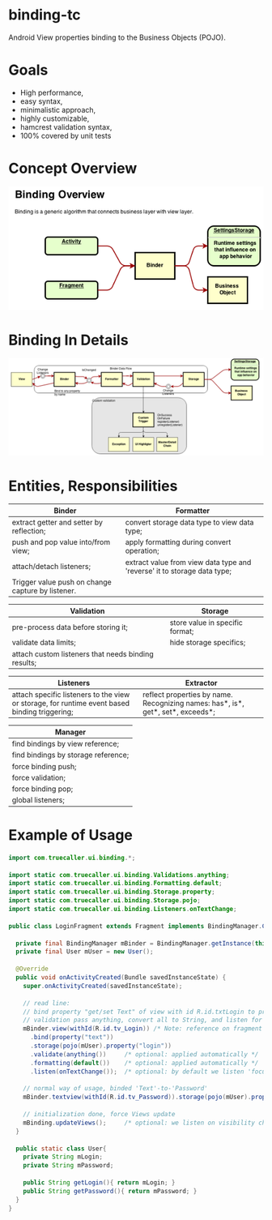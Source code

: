 binding-tc
==========

Android View properties binding to the Business Objects (POJO). 

Goals
======
* High performance, 
* easy syntax, 
* minimalistic approach, 
* highly customizable,
* hamcrest validation syntax,
* 100% covered by unit tests
 
Concept Overview
================

![High Level Data Flow](_documentation/images/binding-overview-data-flow.png)

Binding In Details
==================

![Data Flow inside the Binding Library](_documentation/images/binding-detailed-data-flow.png)

# Entities, Responsibilities
| Binder | Formatter |
|--------|-----------|
| extract getter and setter by reflection; | convert storage data type to view data type; |
| push and pop value into/from view; | apply formatting during convert operation; |
| attach/detach listeners; | extract value from view data type and \'reverse\' it to storage data type; |
| Trigger value push on change capture by listener. | |

| Validation | Storage |
|------------|---------|
| pre-process data before storing it; | store value in specific format; |
| validate data limits; | hide storage specifics; |
| attach custom listeners that needs binding results; |

| Listeners | Extractor |
|-----------|-----------|
| attach specific listeners to the view or storage, for runtime event based binding triggering; | reflect properties by name. Recognizing names: has\*, is\*, get\*, set\*, exceeds\*; |

| Manager |
|---------|
| find bindings by view reference; |
| find bindings by storage reference;  |
| force binding push; |
| force validation; |
| force binding pop; |
| global listeners; |

# Example of Usage
```java
import com.truecaller.ui.binding.*;

import static com.truecaller.ui.binding.Validations.anything; 
import static com.truecaller.ui.binding.Formatting.default;
import static com.truecaller.ui.binding.Storage.property;
import static com.truecaller.ui.binding.Storage.pojo;
import static com.truecaller.ui.binding.Listeners.onTextChange;

public class LoginFragment extends Fragment implements BindingManager.Callback {

  private final BindingManager mBinder = BindingManager.getInstance(this);
  private final User mUser = new User();

  @Override
  public void onActivityCreated(Bundle savedInstanceState) {
    super.onActivityCreated(savedInstanceState);
    
    // read line:
    // bind property "get/set Text" of view with id R.id.txtLogin to property of Pojo storage object
    // validation pass anything, convert all to String, and listen for text changes
    mBinder.view(withId(R.id.tv_Login)) /* Note: reference on fragment we got during instance creation. */
      .bind(property("text"))
      .storage(pojo(mUser).property("login"))
      .validate(anything())     /* optional: applied automatically */
      .formatting(default())    /* optional: applied automatically */
      .listen(onTextChange());  /* optional: by default we listen 'focus loss' */
      
    // normal way of usage, binded 'Text'-to-'Password'
    mBinder.textview(withId(R.id.tv_Password)).storage(pojo(mUser).property("password")));

    // initialization done, force Views update
    mBinding.updateViews();     /* optional: we listen on visibility change */
  }
  
  public static class User{
    private String mLogin;
    private String mPassword;
  
    public String getLogin(){ return mLogin; }
    public String getPassword(){ return mPassword; }
  }
}
``` 
